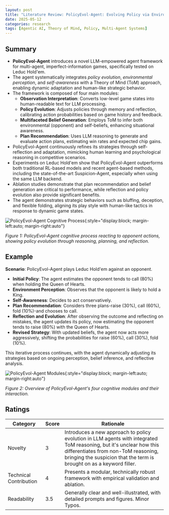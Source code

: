 ```yaml
---
layout: post
title: "Literature Review: PolicyEvol-Agent: Evolving Policy via Environment Perception and Self-Awareness with Theory of Mind"
date: 2025-05-12
categories: research
tags: [Agentic AI, Theory of Mind, Policy, Multi-Agent Systems]
---
```


## Summary

- **PolicyEvol-Agent** introduces a novel LLM-empowered agent framework for multi-agent, imperfect-information games, specifically tested on Leduc Hold'em.
- The agent systematically integrates *policy evolution*, *environmental perception*, and *self-awareness* with a Theory of Mind (ToM) approach, enabling dynamic adaptation and human-like strategic behavior.
- The framework is composed of four main modules:
  - **Observation Interpretation**: Converts low-level game states into human-readable text for LLM processing.
  - **Policy Evolution**: Adjusts policies through memory and reflection, calibrating action probabilities based on game history and feedback.
  - **Multifaceted Belief Generation**: Employs ToM to infer both environmental (opponent) and self-beliefs, enhancing situational awareness.
  - **Plan Recommendation**: Uses LLM reasoning to generate and evaluate action plans, estimating win rates and expected chip gains.
- PolicyEvol-Agent continuously refines its strategies through self-reflection and adaptation, mimicking human learning and psychological reasoning in competitive scenarios.
- Experiments on Leduc Hold'em show that PolicyEvol-Agent outperforms both traditional RL-based models and recent agent-based methods, including the state-of-the-art Suspicion-Agent, especially when using the same LLM backend.
- Ablation studies demonstrate that plan recommendation and belief generation are critical to performance, while reflection and policy evolution also provide significant benefits.
- The agent demonstrates strategic behaviors such as bluffing, deception, and flexible folding, aligning its play style with human-like tactics in response to dynamic game states.

![PolicyEvol-Agent Cognitive Process](../../../assets/img/literature/6_0.png){:style="display:block; margin-left:auto; margin-right:auto"}


*Figure 1: PolicyEvol-Agent cognitive process reacting to opponent actions, showing policy evolution through reasoning, planning, and reflection.*

## Example

**Scenario**: PolicyEvol-Agent plays Leduc Hold'em against an opponent.

- **Initial Policy**: The agent estimates the opponent tends to call (80%) when holding the Queen of Hearts.
- **Environment Perception**: Observes that the opponent is likely to hold a King.
- **Self-Awareness**: Decides to act conservatively.
- **Plan Recommendation**: Considers three plans-raise (30%), call (60%), fold (10%)-and chooses to call.
- **Reflection and Evolution**: After observing the outcome and reflecting on mistakes, the agent updates its policy, now estimating the opponent tends to raise (80%) with the Queen of Hearts.
- **Revised Strategy**: With updated beliefs, the agent now acts more aggressively, shifting the probabilities for raise (60%), call (30%), fold (10%).

This iterative process continues, with the agent dynamically adjusting its strategies based on ongoing perception, belief inference, and reflective analysis.

![PolicyEvol-Agent Modules](../../../assets/img/literature/6_1.png){:style="display:block; margin-left:auto; margin-right:auto"}

*Figure 2: Overview of PolicyEvol-Agent's four cognitive modules and their interaction.*

## Ratings

| Category             | Score | Rationale                                                                                   |
|----------------------|-------|--------------------------------------------------------------------------------------------|
| Novelty              | 3    | Introduces a new approach to policy evolution in LLM agents with integrated ToM reasoning, but it's unclear how this differentiates from non-ToM reasoning, bringing the suspicion that the term is brought on as a keyword filler. |
| Technical Contribution | 4   | Presents a modular, technically robust framework with empirical validation and ablation.    |
| Readability          | 3.5     | Generally clear and well-illustrated, with detailed prompts and figures. Minor Typos.                   |
